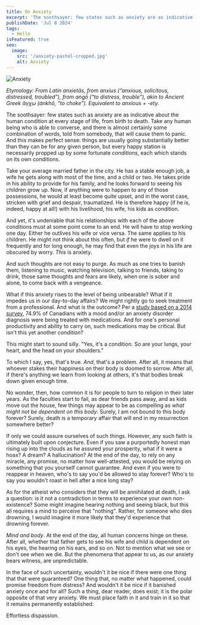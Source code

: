 ```yaml
---
title: On Anxiety
excerpt: 'The soothsayer: few states such as anxiety are as indicative about the human condition at every stage of life, from birth to death.'
publishDate: 'Jul 8 2024'
tags:
  - Hello
isFeatured: true
seo:
  image:
    src: '/anxiety-pastel-cropped.jpg'
    alt: Anxiety
---
```


![Anxiety](/anxiety-pastel-cropped.jpg)

_Etymology: From Latin anxietās, from anxius (“anxious, solicitous, distressed, troubled”), from angō (“to distress, trouble”), akin to Ancient Greek ἄγχω (ánkhō, “to choke”). Equivalent to anxious + -ety._

The soothsayer: few states such as anxiety are as indicative about the human condition at every stage of life, from birth to death. Take any human being who is able to converse, and there is almost certainly some combination of words, told from somebody, that will cause them to panic. And this makes perfect sense: things are usually going substantially better than they can be for any given person, but every happy station is necessarily propped up by some fortunate _conditions_, each which stands on its own conditions.

Take your average married father in the city. He has a stable enough job, a wife he gets along with most of the time, and a child or two. He takes pride in his ability to provide for his family, and he looks forward to seeing his children grow up. Now, if anything were to happen to any of those possessions, he would at least become quite upset, and in the worst case, stricken with grief and despair, traumatized. He is therefore happy (if he is, indeed, happy at all!) with his livelihood, his wife, his kids as condition.

And yet, it's undeniable that his relationships with each of the above conditions must at some point come to an end. He will have to stop working one day. Either he outlives his wife or vice versa. The same applies to his children. He might not think about this often, but _if_ he were to dwell on it frequently and for long enough, he may find that even the joys in his life are obscured by worry. _This_ is anxiety.

And such thoughts are not easy to purge. As much as one tries to banish them, listening to music, watching television, talking to friends, taking to drink, those same thoughts and fears are likely, when one is sober and alone, to come back with a vengeance.

What if this anxiety rises to the level of being unbearable? What if it impedes us in our day-to-day affairs? We might rightly go to seek treatment from a professional. And what is the outcome? Per a [study based on a 2014 survey](https://doi.org/10.24095/hpcdp.37.5.04), 74.9% of Canadians with a mood and/or an anxiety disorder diagnosis were being treated with medications. And for one's personal productivity and ability to carry on, such medications may be critical. But isn't this yet another _condition_?

This might start to sound silly. "Yes, it's a condition. So are your lungs, your heart, and the head on your shoulders."

To which I say, yes, that's true. _And_, that's a problem. After all, it means that whoever stakes their happiness on their body is doomed to sorrow. After all, if there's anything we learn from looking at others, it's that bodies break down given enough time.

No wonder, then, how common it is for people to turn to religion in their later years. As the faculties start to fail, as dear friends pass away, and as kids move out the house, few things may appear to be as compelling as _what might not be dependent on this body_. Surely, I am not bound to this body forever? Surely, death is a temporary affair that will end in my resurrection somewhere better?

If only we could assure ourselves of such things. However, any such faith is ultimately built upon conjecture. Even if you saw a purportedly honest man rising up into the clouds as he assured your prosperity, what if it were a hoax? A dream? A hallucination? At the end of the day, to rely on any miracle, any promise, no matter how well-attested, you would be relying on something that you yourself cannot guarantee. And even if you were to reappear in heaven, who's to say you'd be allowed to stay forever? Who's to say you wouldn't roast in hell after a nice long stay?

As for the atheist who considers that they will be annihilated at death, I ask a question: is it not a contradiction in terms to experience your own non-existence? Some might imagine hearing nothing and seeing black, but this all requires a mind to perceive that "nothing". Rather, for someone who dies drowning, I would imagine it more likely that they'd experience that drowning forever.

_Mind and body_. At the end of the day, all human concerns hinge on these. After all, whether that father gets to see his wife and child is dependent on his eyes, the hearing on his ears, and so on. Not to mention what we see or don't see when we die. But the phenomena that appear to us, as our anxiety bears witness, are unpredictable.

In the face of such uncertainty, wouldn't it be nice if there were one thing that that were guaranteed? One thing that, no matter what happened, could promise freedom from distress? And wouldn't it be nice if it banished anxiety once and for all? Such a thing, dear reader, does exist; it is the polar opposite of that very anxiety. We must place faith in it and train in it so that it remains permanently established:

Effortless dispassion.
